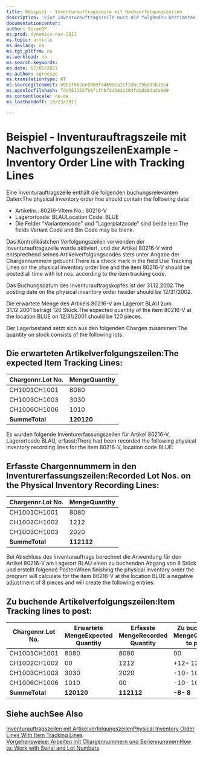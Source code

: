 ```yaml
---
title: Beispiel - Inventurauftragszeile mit Nachverfolgungszeilen
description: 'Eine Inventurauftragszeile muss die folgenden bestimmten Daten enthalten:'
documentationcenter: 
author: SorenGP
ms.prod: dynamics-nav-2017
ms.topic: article
ms.devlang: na
ms.tgt_pltfrm: na
ms.workload: na
ms.search.keywords: 
ms.date: 07/01/2017
ms.author: sgroespe
ms.translationtype: HT
ms.sourcegitcommit: b9b1f062ee6009f34698ea2cf33bc25bdd5b11e4
ms.openlocfilehash: fde551153fb9f1fc0f2d2812204fd2d28da2a889
ms.contentlocale: de-de
ms.lasthandoff: 10/23/2017

---
```

# <a name="example---inventory-order-line-with-tracking-lines"></a><span data-ttu-id="28ddb-103">Beispiel - Inventurauftragszeile mit Nachverfolgungszeilen</span><span class="sxs-lookup"><span data-stu-id="28ddb-103">Example - Inventory Order Line with Tracking Lines</span></span>
<span data-ttu-id="28ddb-104">Eine Inventurauftragszeile enthält die folgenden buchungsrelevanten Daten:</span><span class="sxs-lookup"><span data-stu-id="28ddb-104">The physical inventory order line should contain the following data:</span></span>  

- <span data-ttu-id="28ddb-105">Artikelnr.: 80216-V</span><span class="sxs-lookup"><span data-stu-id="28ddb-105">Item No.: 80216-V</span></span>  
- <span data-ttu-id="28ddb-106">Lagerortcode: BLAU</span><span class="sxs-lookup"><span data-stu-id="28ddb-106">Location Code: BLUE</span></span>  
- <span data-ttu-id="28ddb-107">Die Felder "Variantencode" und "Lagerplatzcode" sind beide leer.</span><span class="sxs-lookup"><span data-stu-id="28ddb-107">The fields Variant Code and Bin Code may be blank.</span></span>  

<span data-ttu-id="28ddb-108">Das Kontrollkästchen Verfolgungszeilen verwenden der Inventurauftragszeile wurde aktiviert, und der Artikel 80216-V wird entsprechend seines Artikelverfolgungscodes stets unter Angabe der Chargennummern gebucht.</span><span class="sxs-lookup"><span data-stu-id="28ddb-108">There is a check mark in the field Use Tracking Lines on the physical inventory order line and the item 80216-V should be posted all time with lot nos. according to the item tracking code.</span></span>  

<span data-ttu-id="28ddb-109">Das Buchungsdatum des Inventurauftragskopfes ist der 31.12.2002.</span><span class="sxs-lookup"><span data-stu-id="28ddb-109">The posting date on the physical inventory order header should be 12/31/2002.</span></span>  

<span data-ttu-id="28ddb-110">Die erwartete Menge des Artikels 80216-V am Lagerort BLAU zum 31.12.2001 beträgt 120 Stück.</span><span class="sxs-lookup"><span data-stu-id="28ddb-110">The expected quantity of the item 80216-V at the location BLUE on 12/31/2001 should be 120 pieces.</span></span>  

<span data-ttu-id="28ddb-111">Der Lagerbestand setzt sich aus den folgenden Chargen zusammen:</span><span class="sxs-lookup"><span data-stu-id="28ddb-111">The quantity on stock consists of the following lots:</span></span>  

## <a name="the-expected-item-tracking-lines"></a><span data-ttu-id="28ddb-112">Die erwarteten Artikelverfolgungszeilen:</span><span class="sxs-lookup"><span data-stu-id="28ddb-112">The expected Item Tracking Lines:</span></span>  

|<span data-ttu-id="28ddb-113">**Chargennr.**</span><span class="sxs-lookup"><span data-stu-id="28ddb-113">**Lot No.**</span></span>|<span data-ttu-id="28ddb-114">**Menge**</span><span class="sxs-lookup"><span data-stu-id="28ddb-114">**Quantity**</span></span>|  
|-----------------|------------------|  
|<span data-ttu-id="28ddb-115">CH1001</span><span class="sxs-lookup"><span data-stu-id="28ddb-115">CH1001</span></span>|<span data-ttu-id="28ddb-116">80</span><span class="sxs-lookup"><span data-stu-id="28ddb-116">80</span></span>|  
|<span data-ttu-id="28ddb-117">CH1003</span><span class="sxs-lookup"><span data-stu-id="28ddb-117">CH1003</span></span>|<span data-ttu-id="28ddb-118">30</span><span class="sxs-lookup"><span data-stu-id="28ddb-118">30</span></span>|  
|<span data-ttu-id="28ddb-119">CH1006</span><span class="sxs-lookup"><span data-stu-id="28ddb-119">CH1006</span></span>|<span data-ttu-id="28ddb-120">10</span><span class="sxs-lookup"><span data-stu-id="28ddb-120">10</span></span>|  
|<span data-ttu-id="28ddb-121">**Summe**</span><span class="sxs-lookup"><span data-stu-id="28ddb-121">**Total**</span></span>|<span data-ttu-id="28ddb-122">**120**</span><span class="sxs-lookup"><span data-stu-id="28ddb-122">**120**</span></span>|  

<span data-ttu-id="28ddb-123">Es wurden folgende Inventurerfassungszeilen für Artikel 80216-V, Lagerortcode BLAU, erfasst:</span><span class="sxs-lookup"><span data-stu-id="28ddb-123">There had been recorded the following physical inventory recording lines for the item 80216-V, location code BLUE:</span></span>  

## <a name="recorded-lot-nos-on-the-physical-inventory-recording-lines"></a><span data-ttu-id="28ddb-124">Erfasste Chargennummern in den Inventurerfassungszeilen:</span><span class="sxs-lookup"><span data-stu-id="28ddb-124">Recorded Lot Nos. on the Physical Inventory Recording Lines:</span></span>  

|<span data-ttu-id="28ddb-125">**Chargennr.**</span><span class="sxs-lookup"><span data-stu-id="28ddb-125">**Lot No.**</span></span>|<span data-ttu-id="28ddb-126">**Menge**</span><span class="sxs-lookup"><span data-stu-id="28ddb-126">**Quantity**</span></span>|  
|-----------------|------------------|  
|<span data-ttu-id="28ddb-127">CH1001</span><span class="sxs-lookup"><span data-stu-id="28ddb-127">CH1001</span></span>|<span data-ttu-id="28ddb-128">80</span><span class="sxs-lookup"><span data-stu-id="28ddb-128">80</span></span>|  
|<span data-ttu-id="28ddb-129">CH1002</span><span class="sxs-lookup"><span data-stu-id="28ddb-129">CH1002</span></span>|<span data-ttu-id="28ddb-130">12</span><span class="sxs-lookup"><span data-stu-id="28ddb-130">12</span></span>|  
|<span data-ttu-id="28ddb-131">CH1003</span><span class="sxs-lookup"><span data-stu-id="28ddb-131">CH1003</span></span>|<span data-ttu-id="28ddb-132">20</span><span class="sxs-lookup"><span data-stu-id="28ddb-132">20</span></span>|  
|<span data-ttu-id="28ddb-133">**Summe**</span><span class="sxs-lookup"><span data-stu-id="28ddb-133">**Total**</span></span>|<span data-ttu-id="28ddb-134">**112**</span><span class="sxs-lookup"><span data-stu-id="28ddb-134">**112**</span></span>|  

<span data-ttu-id="28ddb-135">Bei Abschluss des Inventurauftrags berechnet die Anwendung für den Artikel 80216-V am Lagerort BLAU einen zu buchenden Abgang von 8 Stück und erstellt folgende Posten</span><span class="sxs-lookup"><span data-stu-id="28ddb-135">When finishing the physical inventory order the program will calculate for the item 80216-V at the location BLUE a negative adjustment of 8 pieces and will create the following entries:</span></span>  

## <a name="item-tracking-lines-to-post"></a><span data-ttu-id="28ddb-136">Zu buchende Artikelverfolgungszeilen:</span><span class="sxs-lookup"><span data-stu-id="28ddb-136">Item Tracking lines to post:</span></span>  

|<span data-ttu-id="28ddb-137">**Chargennr.**</span><span class="sxs-lookup"><span data-stu-id="28ddb-137">**Lot No.**</span></span>|<span data-ttu-id="28ddb-138">**Erwartete Menge**</span><span class="sxs-lookup"><span data-stu-id="28ddb-138">**Expected Quantity**</span></span>|<span data-ttu-id="28ddb-139">**Erfasste Menge**</span><span class="sxs-lookup"><span data-stu-id="28ddb-139">**Recorded Quantity**</span></span>|<span data-ttu-id="28ddb-140">**Zu buchende Menge**</span><span class="sxs-lookup"><span data-stu-id="28ddb-140">**Quantity to post**</span></span>|  
|-----------------|---------------------------|---------------------------|--------------------------|  
|<span data-ttu-id="28ddb-141">CH1001</span><span class="sxs-lookup"><span data-stu-id="28ddb-141">CH1001</span></span>|<span data-ttu-id="28ddb-142">80</span><span class="sxs-lookup"><span data-stu-id="28ddb-142">80</span></span>|<span data-ttu-id="28ddb-143">80</span><span class="sxs-lookup"><span data-stu-id="28ddb-143">80</span></span>|<span data-ttu-id="28ddb-144">0</span><span class="sxs-lookup"><span data-stu-id="28ddb-144">0</span></span>|  
|<span data-ttu-id="28ddb-145">CH1002</span><span class="sxs-lookup"><span data-stu-id="28ddb-145">CH1002</span></span>|<span data-ttu-id="28ddb-146">0</span><span class="sxs-lookup"><span data-stu-id="28ddb-146">0</span></span>|<span data-ttu-id="28ddb-147">12</span><span class="sxs-lookup"><span data-stu-id="28ddb-147">12</span></span>|<span data-ttu-id="28ddb-148">+12</span><span class="sxs-lookup"><span data-stu-id="28ddb-148">+ 12</span></span>|  
|<span data-ttu-id="28ddb-149">CH1003</span><span class="sxs-lookup"><span data-stu-id="28ddb-149">CH1003</span></span>|<span data-ttu-id="28ddb-150">30</span><span class="sxs-lookup"><span data-stu-id="28ddb-150">30</span></span>|<span data-ttu-id="28ddb-151">20</span><span class="sxs-lookup"><span data-stu-id="28ddb-151">20</span></span>|<span data-ttu-id="28ddb-152">-10</span><span class="sxs-lookup"><span data-stu-id="28ddb-152">- 10</span></span>|  
|<span data-ttu-id="28ddb-153">CH1006</span><span class="sxs-lookup"><span data-stu-id="28ddb-153">CH1006</span></span>|<span data-ttu-id="28ddb-154">10</span><span class="sxs-lookup"><span data-stu-id="28ddb-154">10</span></span>|<span data-ttu-id="28ddb-155">0</span><span class="sxs-lookup"><span data-stu-id="28ddb-155">0</span></span>|<span data-ttu-id="28ddb-156">-10</span><span class="sxs-lookup"><span data-stu-id="28ddb-156">- 10</span></span>|  
|<span data-ttu-id="28ddb-157">**Summe**</span><span class="sxs-lookup"><span data-stu-id="28ddb-157">**Total**</span></span>|<span data-ttu-id="28ddb-158">**120**</span><span class="sxs-lookup"><span data-stu-id="28ddb-158">**120**</span></span>|<span data-ttu-id="28ddb-159">**112**</span><span class="sxs-lookup"><span data-stu-id="28ddb-159">**112**</span></span>|<span data-ttu-id="28ddb-160">**-8**</span><span class="sxs-lookup"><span data-stu-id="28ddb-160">**- 8**</span></span>|  

## <a name="see-also"></a><span data-ttu-id="28ddb-161">Siehe auch</span><span class="sxs-lookup"><span data-stu-id="28ddb-161">See Also</span></span>  
 [<span data-ttu-id="28ddb-162">Inventurauftragszeilen mit Artikelverfolgungszeilen</span><span class="sxs-lookup"><span data-stu-id="28ddb-162">Physical Inventory Order Lines With Item Tracking Lines</span></span>](physical-inventory-order-lines-with-item-tracking-lines.md)  
 [<span data-ttu-id="28ddb-163">Vorgehensweise: Arbeiten mit Chargennummern und Seriennummern</span><span class="sxs-lookup"><span data-stu-id="28ddb-163">How to: Work with Serial and Lot Numbers</span></span>](../../inventory-how-work-item-tracking.md)

